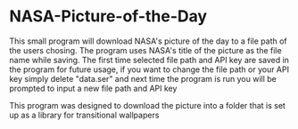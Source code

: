 # NASA-Picture-of-the-Day
This small program will download NASA's picture of the day to a file path of the users chosing.
The program uses NASA's title of the picture as the file name while saving. 
The first time selected file path and API key are saved in the program for future usage,
if you want to change the file path or your API key simply delete "data.ser" and next time the program is run you will be prompted to input a new file path and API key

This program was designed to download the picture into a folder that is set up as a library for transitional wallpapers
